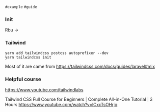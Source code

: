 `#example` `#guide`


### Init
Rbu -> 

### Tailwind
```
yarn add tailwindcss postcss autoprefixer --dev
yarn tailwindcss init
```
Most of it are came from
https://tailwindcss.com/docs/guides/laravel#mix

### Helpful course
https://www.youtube.com/tailwindlabs

Tailwind CSS Full Course for Beginners | Complete All-in-One Tutorial | 3 Hours
https://www.youtube.com/watch?v=lCxcTsOHrjo


